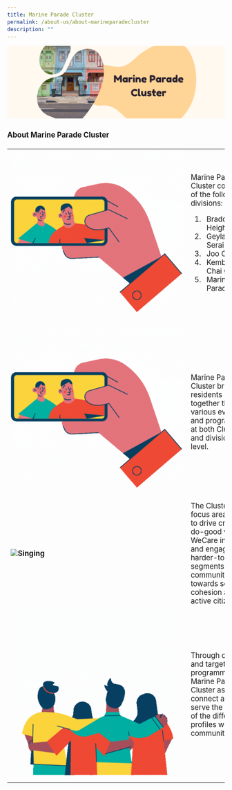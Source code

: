 ```yaml
---
title: Marine Parade Cluster
permalink: /about-us/about-marineparadecluster
description: ""
---
```

![](/images/Banners/banner_marineparadecluster.png)

<div>
	<p style=" font-size:120%; margin-top: 0px; margin-bottom:20px; line-height:1.35; padding:10px 0 0 0"><b>About Marine Parade Cluster</b></p>
</div>

		
<table style="font-size:120%; margin-top: 0px; margin-bottom:20px;">
	<tr>
		<td><img style="width:400px; vertical-align:middle; float:left;right-margin:20px;" alt="Selfie" src="/images/About%20Us/Vision-1.gif"></td><td> 
Marine Parade Cluster consists of the following divisions:
<ol>
	<li style="padding-left:8px">Braddell Heights
	<li style="padding-left:8px">Geylang Serai
	<li style="padding-left:8px">Joo Chiat
	<li style="padding-left:8px">Kembangan-Chai Chee
	<li style="padding-left:8px">Marine Parade
	</td>
</tr>
<tr>
 <td><b> <img style="width:400px; vertical-align:middle; float:left;right-margin:20px;" alt="Selfie" src="/images/About%20Us/Vision-1.gif"> </b></td><td> Marine Parade Cluster brings residents together through various events and programmes at both Cluster and divisional level.</td>
</tr>
<tr>
 <td align="left" valign="middle"><b><img style="width:400px; float:left;right-margin:20px;" alt="Singing" src="/images/About%20Us/Vision-2.gif"></b> </td><td>The Cluster’s focus areas are to drive creativity, do-good via WeCare initiatives and engage the harder-to-reach segments of the community towards social cohesion and active citizenry.</td>
</tr>
<tr>
 <td><img style="width:400px; float:left;right-margin:20px;" alt="Fireworks" src="/images/About%20Us/Vision-3.gif"></td>
	<td>Through creative and targeted programming, Marine Parade Cluster aspires to connect and serve the needs of the different profiles within the community.
	</td>
</tr>